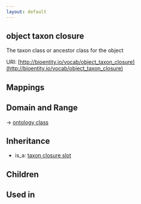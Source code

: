 ```yaml
---
layout: default
---
```


## object taxon closure


The taxon class or ancestor class for the object

URI: [http://bioentity.io/vocab/object_taxon_closure](http://bioentity.io/vocab/object_taxon_closure)
## Mappings


## Domain and Range

 -> [ontology class](OntologyClass.html)

## Inheritance

 *  is_a: [taxon closure slot](taxon_closure_slot.html)

## Children


## Used in

